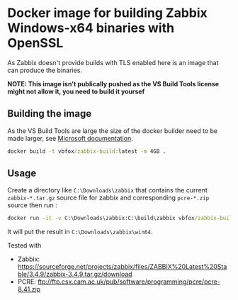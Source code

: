 # Docker image for building Zabbix Windows-x64 binaries with OpenSSL

As Zabbix doesn't provide builds with TLS enabled here is an image that can produce the binaries.

**NOTE: This image isn't publically pushed as the VS Build Tools license might not allow it, you need to build it yoursef**

## Building the image

As the VS Build Tools are large the size of the docker builder need to be made larger, see [Microsoft documentation][large-container].

[large-container]: https://docs.microsoft.com/en-us/visualstudio/install/build-tools-container#step-4-expand-maximum-container-disk-size

```cmd
docker build -t vbfox/zabbix-build:latest -m 4GB .
```

## Usage

Create a directory like `C:\Downloads\zabbix` that contains the current `zabbix-*.tar.gz` source file for zabbix and corresponding `pcre-*.zip` source then run :

```cmd
docker run -it -v C:\Downloads\zabbix:C:\build\zabbix vbfox/zabbix-build powershell Build.ps1
```

It will put the result in `C:\Downloads\zabbix\win64`.

Tested with
- Zabbix: https://sourceforge.net/projects/zabbix/files/ZABBIX%20Latest%20Stable/3.4.9/zabbix-3.4.9.tar.gz/download
- PCRE: ftp://ftp.csx.cam.ac.uk/pub/software/programming/pcre/pcre-8.41.zip